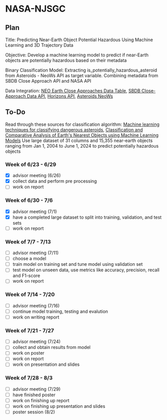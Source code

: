 # NASA-NJSGC

## Plan
Title: Predicting Near-Earth Object Potential Hazardous Using Machine Learning and 3D Trajectory Data 

Objective: Develop a machine learning model to predict if near-Earth objects are potentially hazardous based on their metadata

Binary Classification Model: Extracting is_potentially_hazardous_asteroid from Asteroids - NeoWs API as target variable. Combining metadata from SBDB Close Approach API and NASA API

Data Integration: [NEO Earth Close Approaches Data Table](https://cneos.jpl.nasa.gov/ca/), [SBDB Close-Approach Data API](https://ssd-api.jpl.nasa.gov/doc/cad.html), [Horizons API](https://ssd-api.jpl.nasa.gov/doc/horizons.html#command), [Asteroids NeoWs](https://api.nasa.gov/?search=horizons#browseAPI)

## To-Do
Read through these sources for classification algorithm: [Machine learning techniques for classifying dangerous asteroids](https://methods-x.com/article/S2215-0161(23)00334-5/fulltext), [Classification and Comparative Analysis of Earth's Nearest Objects using Machine Learning Models](https://ieeexplore.ieee.org/document/10112391) 
Use large dataset of 31 columns and 15,355 near-earth objects ranging from Jan 1, 2004 to June 1, 2024 to predict potentially hazardous objects 

### Week of 6/23 - 6/29
- [X] advisor meeting (6/26)
- [X] collect data and perform pre processing
- [ ] work on report
### Week of 6/30 - 7/6
- [X] advisor meeting (7/1)
- [X] have a completed large dataset to split into training, validation, and test sets
- [ ] work on report
### Week of 7/7 - 7/13
- [ ] advisor meeting (7/11)
- [ ] choose a model 
- [ ] train model on training set and tune model using validation set
- [ ] test model on unseen data, use metrics like accuracy, precision, recall and F1-score
- [ ] work on report
### Week of 7/14 - 7/20
- [ ] advisor meeting (7/16)
- [ ] continue model training, testing and evalution 
- [ ] work on writing report
### Week of 7/21 - 7/27
- [ ] advisor meeting (7/24)
- [ ] collect and obtain results from model
- [ ] work on poster
- [ ] work on report
- [ ] work on presentation and slides
### Week of 7/28 - 8/3
- [ ] advisor meeting (7/29)
- [ ] have finished poster
- [ ] work on finishing up report
- [ ] work on finishing up presentation and slides
- [ ] poster session (8/2)
